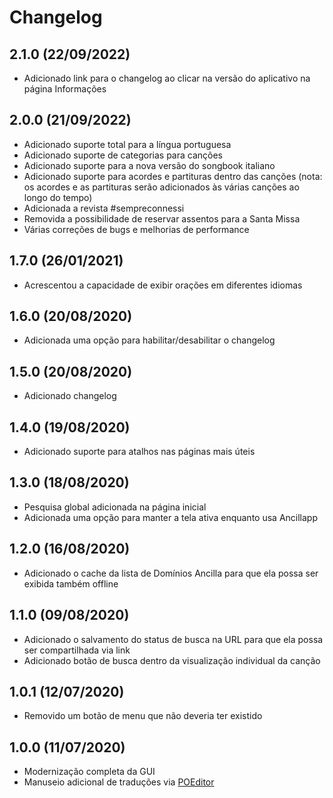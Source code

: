 # Changelog

## 2.1.0 (22/09/2022)

- Adicionado link para o changelog ao clicar na
  versão do aplicativo na página Informações

## 2.0.0 (21/09/2022)

- Adicionado suporte total para a língua portuguesa
- Adicionado suporte de categorias para canções
- Adicionado suporte para a nova versão do songbook italiano
- Adicionado suporte para acordes e partituras dentro das canções
  (nota: os acordes e as partituras serão adicionados às várias canções ao longo do tempo)
- Adicionada a revista #sempreconnessi
- Removida a possibilidade de reservar assentos para a Santa Missa
- Várias correções de bugs e melhorias de performance

## 1.7.0 (26/01/2021)

- Acrescentou a capacidade de exibir orações em diferentes idiomas

## 1.6.0 (20/08/2020)

- Adicionada uma opção para habilitar/desabilitar o changelog

## 1.5.0 (20/08/2020)

- Adicionado changelog

## 1.4.0 (19/08/2020)

- Adicionado suporte para atalhos nas páginas mais úteis

## 1.3.0 (18/08/2020)

- Pesquisa global adicionada na página inicial
- Adicionada uma opção para manter a tela ativa enquanto usa Ancillapp

## 1.2.0 (16/08/2020)

- Adicionado o cache da lista de Domínios Ancilla para que ela possa ser exibida também offline

## 1.1.0 (09/08/2020)

- Adicionado o salvamento do status de busca na URL para que ela possa ser compartilhada via link
- Adicionado botão de busca dentro da visualização individual da canção

## 1.0.1 (12/07/2020)

- Removido um botão de menu que não deveria ter existido

## 1.0.0 (11/07/2020)

- Modernização completa da GUI
- Manuseio adicional de traduções via [POEditor](https://poeditor.com)
